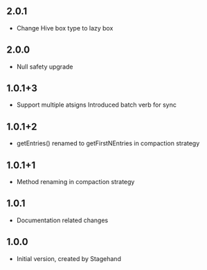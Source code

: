 ## 2.0.1
- Change Hive box type to lazy box
## 2.0.0
- Null safety upgrade
## 1.0.1+3
- Support multiple atsigns
  Introduced batch verb for sync  
## 1.0.1+2
- getEntries() renamed to getFirstNEntries in compaction strategy
## 1.0.1+1
- Method renaming in compaction strategy
## 1.0.1
- Documentation related changes
## 1.0.0
- Initial version, created by Stagehand


